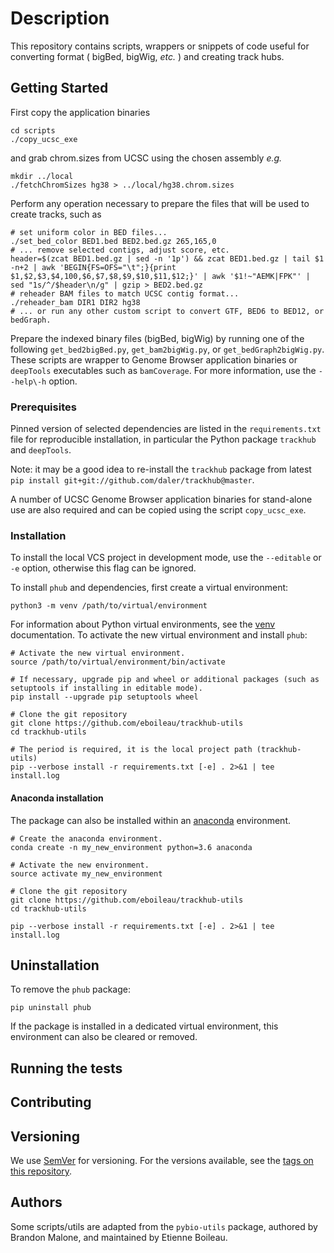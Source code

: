 # Description

This repository contains scripts, wrappers or snippets of code useful for converting
format ( bigBed, bigWig, *etc.* ) and creating track hubs.

## Getting Started

First copy the application binaries

```
cd scripts 
./copy_ucsc_exe
```

and grab chrom.sizes from UCSC using the chosen assembly *e.g.*

```
mkdir ../local
./fetchChromSizes hg38 > ../local/hg38.chrom.sizes
```

Perform any operation necessary to prepare the files that will be used to create tracks, such as

```
# set uniform color in BED files...
./set_bed_color BED1.bed BED2.bed.gz 265,165,0
# ... remove selected contigs, adjust score, etc.
header=$(zcat BED1.bed.gz | sed -n '1p') && zcat BED1.bed.gz | tail $1 -n+2 | awk 'BEGIN{FS=OFS="\t";}{print $1,$2,$3,$4,100,$6,$7,$8,$9,$10,$11,$12;}' | awk '$1!~"AEMK|FPK"' | sed "1s/^/$header\n/g" | gzip > BED2.bed.gz
# reheader BAM files to match UCSC contig format...
./reheader_bam DIR1 DIR2 hg38
# ... or run any other custom script to convert GTF, BED6 to BED12, or bedGraph.
```

Prepare the indexed binary files (bigBed, bigWig) by running one of the following `get_bed2bigBed.py`, `get_bam2bigWig.py`, or `get_bedGraph2bigWig.py`.
These scripts are wrapper to Genome Browser application binaries or `deepTools` executables such as `bamCoverage`. For more information, use the 
`--help\-h` option.



### Prerequisites

Pinned version of selected dependencies are listed in the `requirements.txt` file for reproducible installation,
in particular the Python package `trackhub` and `deepTools`.

Note: it may be a good idea to re-install the `trackhub` package from latest `pip install git+git://github.com/daler/trackhub@master`.

A number of UCSC Genome Browser application binaries for stand-alone use are also required and can be copied
using the script `copy_ucsc_exe`.


### Installation

To install the local VCS project in development mode, use the `--editable` or `-e` option, otherwise
this flag can be ignored. 

To install `phub` and dependencies, first create a virtual environment:
 
```
python3 -m venv /path/to/virtual/environment
```

For information about Python virtual environments, see the [venv](https://docs.python.org/3/library/venv.html) documentation.
To activate the new virtual environment and install `phub`:

```
# Activate the new virtual environment.
source /path/to/virtual/environment/bin/activate

# If necessary, upgrade pip and wheel or additional packages (such as setuptools if installing in editable mode).
pip install --upgrade pip setuptools wheel

# Clone the git repository
git clone https://github.com/eboileau/trackhub-utils
cd trackhub-utils

# The period is required, it is the local project path (trackhub-utils)
pip --verbose install -r requirements.txt [-e] . 2>&1 | tee install.log

```

#### Anaconda installation

The package can also be installed within an [anaconda](https://www.continuum.io/) environment. 

```
# Create the anaconda environment.
conda create -n my_new_environment python=3.6 anaconda

# Activate the new environment.
source activate my_new_environment

# Clone the git repository
git clone https://github.com/eboileau/trackhub-utils
cd trackhub-utils

pip --verbose install -r requirements.txt [-e] . 2>&1 | tee install.log
```

## Uninstallation

To remove the `phub` package:

```
pip uninstall phub
```

If the package is installed in a dedicated virtual environment, this environment can also be cleared or removed.

## Running the tests

## Contributing

## Versioning

We use [SemVer](http://semver.org/) for versioning. For the versions available, see the [tags on this repository](https://github.com/your/project/tags). 

## Authors

Some scripts/utils are adapted from the `pybio-utils` package, authored by Brandon Malone, and maintained by Etienne Boileau.


